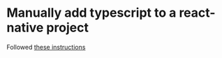 # Manually add typescript to a react-native project

Followed [these instructions](https://facebook.github.io/react-native/docs/typescript)
